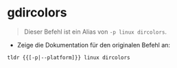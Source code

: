 # gdircolors

> Dieser Befehl ist ein Alias von `-p linux dircolors`.

- Zeige die Dokumentation für den originalen Befehl an:

`tldr {{[-p|--platform]}} linux dircolors`
